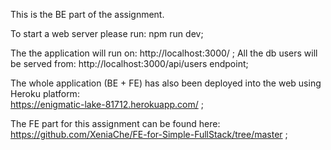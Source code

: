 This is the BE part of the assignment.

To start a web server please run: npm run dev;

The the application will run on: http://localhost:3000/ ;
All the db users will be served from: http://localhost:3000/api/users endpoint;

The whole application (BE + FE) has also been deployed into the web using Heroku platform:  
https://enigmatic-lake-81712.herokuapp.com/ ;

The FE part for this assignment can be found here:
https://github.com/XeniaChe/FE-for-Simple-FullStack/tree/master ;
